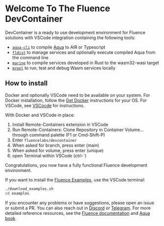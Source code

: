 # Welcome To The Fluence DevContainer

DevContainer is a ready to use development environment for Fluence solutions with VSCode integration containing the following tools:

* [`aqua-cli`](https://www.npmjs.com/package/@fluencelabs/aqua-cli) to compile [Aqua](https://doc.fluence.dev/aqua-book/) to AIR or Typescript
* [`fldist`](https://www.npmjs.com/package/@fluencelabs/fldist) to manage services and optionally execute compiled Aqua from the command line
* [`marine`](https://crates.io/crates/marine) to compile services developed in Rust to the wasm32-wasi target
* [`mrepl`](https://crates.io/crates/mrepl)  to run, test and debug Wasm services locally

## How to install

Docker and  optionally VSCode need to be available on your system. For Docker installation,
follow the [Get Docker](https://docs.docker.com/get-docker/) instructions for your OS. For VSCode, see [VSCocde](https://code.visualstudio.com/) for instructions.

With Docker and VSCode in place:

1. Install Remote-Containers extension in VSCode
2. Run Remote-Containers: Clone Repository in Container Volume... through command palette (F1 or Cmd-Shift-P)
3. Enter `fluencelabs/devcontainer`
4. When asked for branch, press enter (main)
5. When asked for volume, press enter (unique)
6. open Terminal within VSCode (ctrl-`)

Congratulations, you now have a fully functional Fluence development environment.

If you want to install the [Fluence Examples](https://github.com/fluencelabs/examples), use the VSCode terminal:

```bash
./download_examples.sh
cd examples
```

If you encounter any problems or have suggestions, please open an issue or submit a PR. You can also reach out in
[Discord](https://discord.com/invite/aR2AYErM) or [Telegram](https://t.me/fluence_project). For more detailed reference resources, see the [Fluence documentation](https://doc.fluence.dev/docs/) and [Aqua book](https://doc.fluence.dev/aqua-book/).
